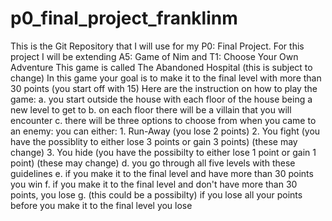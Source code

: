# p0_final_project_franklinm
This is the Git Repository that I will use for my P0: Final Project. For this project I will be extending A5: Game of Nim and T1: Choose Your Own Adventure
This game is called The Abandoned Hospital (this is subject to change)
In this game your goal is to make it to the final level with more than 30 points (you start off with 15)
Here are the instruction on how to play the game:
  a. you start outside the house with each floor of the house being a new level to get to
  b. on each floor there will be a villain that you will encounter
  c. there will be three options to choose from when you came to an enemy:
      you can either:
          1. Run-Away (you lose 2 points)
          2. You fight (you have the possiblity to either lose 3 points or gain 3 points) (these may change)
          3. You hide (you have the possibilty to either lose 1 point or gain 1 point)    (these may change)
  d. you go through all five levels with these guidelines
  e. if you make it to the final level and have more than 30 points you win
  f. if you make it to the final level and don't have more than 30 points, you lose
  g. (this could be a possibilty) if you lose all your points before you make it to the final level you lose
          
